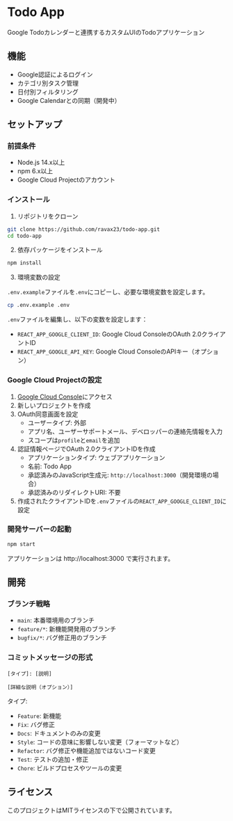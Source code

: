 # Todo App

Google Todoカレンダーと連携するカスタムUIのTodoアプリケーション

## 機能

- Google認証によるログイン
- カテゴリ別タスク管理
- 日付別フィルタリング
- Google Calendarとの同期（開発中）

## セットアップ

### 前提条件

- Node.js 14.x以上
- npm 6.x以上
- Google Cloud Projectのアカウント

### インストール

1. リポジトリをクローン

```bash
git clone https://github.com/ravax23/todo-app.git
cd todo-app
```

2. 依存パッケージをインストール

```bash
npm install
```

3. 環境変数の設定

`.env.example`ファイルを`.env`にコピーし、必要な環境変数を設定します。

```bash
cp .env.example .env
```

`.env`ファイルを編集し、以下の変数を設定します：

- `REACT_APP_GOOGLE_CLIENT_ID`: Google Cloud ConsoleのOAuth 2.0クライアントID
- `REACT_APP_GOOGLE_API_KEY`: Google Cloud ConsoleのAPIキー（オプション）

### Google Cloud Projectの設定

1. [Google Cloud Console](https://console.cloud.google.com/)にアクセス
2. 新しいプロジェクトを作成
3. OAuth同意画面を設定
   - ユーザータイプ: 外部
   - アプリ名、ユーザーサポートメール、デベロッパーの連絡先情報を入力
   - スコープは`profile`と`email`を追加
4. 認証情報ページでOAuth 2.0クライアントIDを作成
   - アプリケーションタイプ: ウェブアプリケーション
   - 名前: Todo App
   - 承認済みのJavaScript生成元: `http://localhost:3000`（開発環境の場合）
   - 承認済みのリダイレクトURI: 不要
5. 作成されたクライアントIDを`.env`ファイルの`REACT_APP_GOOGLE_CLIENT_ID`に設定

### 開発サーバーの起動

```bash
npm start
```

アプリケーションは http://localhost:3000 で実行されます。

## 開発

### ブランチ戦略

- `main`: 本番環境用のブランチ
- `feature/*`: 新機能開発用のブランチ
- `bugfix/*`: バグ修正用のブランチ

### コミットメッセージの形式

```
[タイプ]: [説明]

[詳細な説明（オプション）]
```

タイプ:
- `Feature`: 新機能
- `Fix`: バグ修正
- `Docs`: ドキュメントのみの変更
- `Style`: コードの意味に影響しない変更（フォーマットなど）
- `Refactor`: バグ修正や機能追加ではないコード変更
- `Test`: テストの追加・修正
- `Chore`: ビルドプロセスやツールの変更

## ライセンス

このプロジェクトはMITライセンスの下で公開されています。
